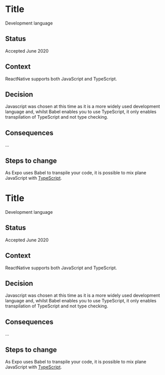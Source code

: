 # Title

Development language

## Status

Accepted June 2020

## Context

ReactNative supports both JavaScript and TypeScript.

## Decision

Javascript was chosen at this time as it is a more widely used development language and, whilst Babel enables you to use TypeScript, it only enables transpilation of TypeScript and not type checking.

## Consequences

...

## Steps to change

As Expo uses Babel to transpile your code, it is possible to mix plane JavaScript with [TypeScript](https://reactnative.dev/docs/typescript).

# Title

Development language

## Status

Accepted June 2020

## Context

ReactNative supports both JavaScript and TypeScript.

## Decision

Javascript was chosen at this time as it is a more widely used development language and, whilst Babel enables you to use TypeScript, it only enables transpilation of TypeScript and not type checking.

## Consequences

...

## Steps to change

As Expo uses Babel to transpile your code, it is possible to mix plane JavaScript with [TypeScript](https://reactnative.dev/docs/typescript).

